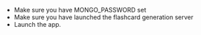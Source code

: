 - Make sure you have MONGO_PASSWORD set
- Make sure you have launched the flashcard generation server
- Launch the app. 
